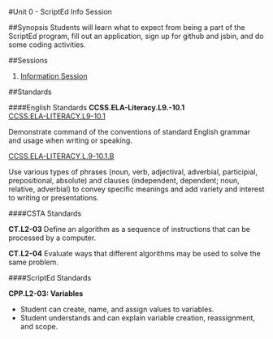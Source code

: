 #Unit 0 - ScriptEd Info Session

##Synopsis
Students will learn what to expect from being a part of the ScriptEd program, fill out an application, sign up for github and jsbin, and do some coding activities.

##Sessions

1. [Information Session](sessions/0-infosession)


##Standards

####English Standards
**CCSS.ELA-Literacy.L9.-10.1**  
[CCSS.ELA-LITERACY.L9-10.1](http://www.corestandards.org/ELA-Literacy/L/9-10/1/)

Demonstrate command of the conventions of standard English grammar and usage when writing or speaking.


[CCSS.ELA-LITERACY.L.9-10.1.B](http://www.corestandards.org/ELA-Literacy/L/9-10/1/b/)  

Use various types of phrases (noun, verb, adjectival, adverbial, participial, prepositional, absolute) and clauses (independent, dependent; noun, relative, adverbial) to convey specific meanings and add variety and interest to writing or presentations.

####CSTA Standards

**CT.L2-03**
Define an algorithm as a sequence of instructions that can be processed by a computer. 

**CT.L2-04**
Evaluate ways that different algorithms may be used to solve the same problem. 

####ScriptEd Standards

**CPP.L2-03: Variables**  
* Student can create, name, and assign values to variables. 
* Student understands and can explain variable creation, reassignment, and scope.    

